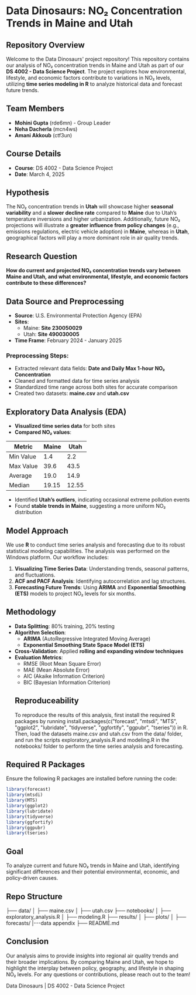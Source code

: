 # Data Dinosaurs: NO₂ Concentration Trends in Maine and Utah

## Repository Overview
Welcome to the Data Dinosaurs' project repository! This repository contains our analysis of NO₂ concentration trends in Maine and Utah as part of our **DS 4002 - Data Science Project**. The project explores how environmental, lifestyle, and economic factors contribute to variations in NO₂ levels, utilizing **time series modeling in R** to analyze historical data and forecast future trends.

## Team Members
- **Mohini Gupta** (rde6mn) - Group Leader  
- **Neha Dacherla** (mcn4ws)  
- **Amani Akkoub** (ctf3un)  

## Course Details
- **Course**: DS 4002 - Data Science Project  
- **Date**: March 4, 2025  

## Hypothesis
The NO₂ concentration trends in **Utah** will showcase higher **seasonal variability** and a **slower decline rate** compared to **Maine** due to Utah’s temperature inversions and higher urbanization. Additionally, future NO₂ projections will illustrate a **greater influence from policy changes** (e.g., emissions regulations, electric vehicle adoption) in **Maine**, whereas in **Utah**, geographical factors will play a more dominant role in air quality trends.

## Research Question
**How do current and projected NO₂ concentration trends vary between Maine and Utah, and what environmental, lifestyle, and economic factors contribute to these differences?**

## Data Source and Preprocessing
- **Source**: U.S. Environmental Protection Agency (EPA)  
- **Sites**:  
  - Maine: **Site 230050029**  
  - Utah: **Site 490030005**  
- **Time Frame**: February 2024 - January 2025  

### Preprocessing Steps:
- Extracted relevant data fields: **Date and Daily Max 1-hour NO₂ Concentration**  
- Cleaned and formatted data for time series analysis  
- Standardized time range across both sites for accurate comparison  
- Created two datasets: **maine.csv** and **utah.csv**  

## Exploratory Data Analysis (EDA)
- **Visualized time series data** for both sites  
- **Compared NO₂ values**:  

| Metric  | Maine | Utah  |
|---------|-------|-------|
| Min Value | 1.4 | 2.2 |
| Max Value | 39.6 | 43.5 |
| Average | 19.0 | 14.9 |
| Median | 19.15 | 12.55 |

- Identified **Utah’s outliers**, indicating occasional extreme pollution events  
- Found **stable trends in Maine**, suggesting a more uniform NO₂ distribution  

## Model Approach
We use **R** to conduct time series analysis and forecasting due to its robust statistical modeling capabilities. The analysis was performed on the Windows platform. Our workflow includes:

1. **Visualizing Time Series Data**: Understanding trends, seasonal patterns, and fluctuations.  
2. **ACF and PACF Analysis**: Identifying autocorrelation and lag structures.  
3. **Forecasting Future Trends**: Using **ARIMA** and **Exponential Smoothing (ETS)** models to project NO₂ levels for six months.  

## Methodology
- **Data Splitting**: 80% training, 20% testing  
- **Algorithm Selection**:  
  - **ARIMA** (AutoRegressive Integrated Moving Average)  
  - **Exponential Smoothing State Space Model (ETS)**  
- **Cross-Validation**: Applied **rolling and expanding window techniques**  
- **Evaluation Metrics**:  
  - RMSE (Root Mean Square Error)  
  - MAE (Mean Absolute Error)  
  - AIC (Akaike Information Criterion)  
  - BIC (Bayesian Information Criterion)
  ## Reproduceability
   To reproduce the results of this analysis, first install the required R packages by running install.packages(c("forecast", "mtsdi", "MTS", "ggplot2", "lubridate", "tidyverse", "ggfortify", "ggpubr", "tseries")) in R. Then, load the datasets maine.csv and utah.csv from the data/ folder, and run the scripts exploratory_analysis.R and modeling.R in the notebooks/ folder to perform the time series analysis and forecasting.

## Required R Packages
Ensure the following R packages are installed before running the code:

```r
library(forecast)
library(mtsdi)
library(MTS)
library(ggplot2)
library(lubridate)
library(tidyverse)
library(ggfortify)
library(ggpubr)
library(tseries)

```

## Goal
To analyze current and future NO₂ trends in Maine and Utah, identifying significant differences and their potential environmental, economic, and policy-driven causes.

## Repo Structure
├── data/
│   ├── maine.csv
│   ├── utah.csv
├── notebooks/
│   ├── exploratory_analysis.R
│   ├── modeling.R
├── results/
│   ├── plots/
│   ├── forecasts/
|---data appendix
├── README.md

## Conclusion
Our analysis aims to provide insights into regional air quality trends and their broader implications. By comparing Maine and Utah, we hope to highlight the interplay between policy, geography, and lifestyle in shaping NO₂ levels.
For any questions or contributions, please reach out to the team!

Data Dinosaurs | DS 4002 - Data Science Project
